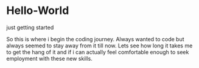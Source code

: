 # Hello-World
just getting started

So this is where i begin the coding journey. Always wanted to code but always seemed to stay away from it till now.
Lets see how long it takes me to get the hang of it and if i can actually feel comfortable enough to seek employment with these new skills.
